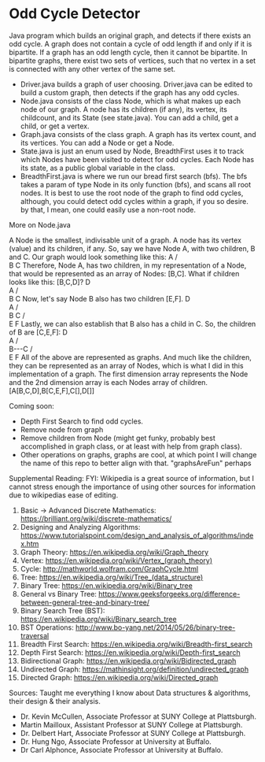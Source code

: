 # Odd Cycle Detector

Java program which builds an original graph, and detects if there exists an odd cycle.
A graph does not contain a cycle of odd length if and only if it is bipartite.
If a graph has an odd length cycle, then it cannot be bipartite. In bipartite graphs, there exist two sets of vertices, such that no vertex in a set is connected with any other vertex of the same set.

- Driver.java builds a graph of user choosing. Driver.java can be edited to build a custom graph, then detects if the graph has any odd cycles.
- Node.java consists of the class Node, which is what makes up each node of our graph. A node has its children (if any), its vertex, its childcount, and its State (see state.java). You can add a child, get a child, or get a vertex.
- Graph.java consists of the class graph. A graph has its vertex count, and its vertices. You can add a Node or get a Node.
- State.java is just an enum used by Node, BreadthFirst uses it to track which Nodes have been visited to detect for odd cycles. Each Node has its state, as a public global variable in the class.
- BreadthFirst.java is where we run our bread first search (bfs). The bfs takes a param of type Node in its only function (bfs), and scans all root nodes. It is best to use the root node of the graph to find odd cycles, although, you could detect odd cycles within a graph, if you so desire. by that, I mean, one could easily use a non-root node.

More on Node.java

A Node is the smallest, indivisable unit of a graph.
A node has its vertex (value) and its children, if any.
So, say we have Node A, with two children, B and C. Our graph would look something like this:
                  A
                 / \
                B   C
Therefore, Node A, has two children, in my representation of a Node, that would be represented as an array of Nodes: [B,C].
What if children looks like this: [B,C,D]?
                    D 
                     \
                      A
                     / \
                    B   C
Now, let's say Node B also has two children [E,F].
                    D 
                     \
                      A
                     / \
                    B   C
                   / \
                  E   F
Lastly, we can also establish that B also has a child in C. So, the children of B are [C,E,F]:
                    D 
                     \
                      A
                     / \
                    B---C
                   / \
                  E   F
All of the above are represented as graphs. And much like the children, they can be represented as an array of Nodes, which is what I did in this implementation of a graph. The first dimension array represents the Node and the 2nd dimension array is each Nodes array of children. [A[B,C,D],B[C,E,F],C[],D[]]




Coming soon:
- Depth First Search to find odd cycles.
- Remove node from graph
- Remove children from Node (might get funky, probably best accomplished in graph class, or at least with help from graph class).
- Other operations on graphs, graphs are cool, at which point I will change the name of this repo to better align with that. "graphsAreFun" perhaps

Supplemental Reading:
FYI: Wikipedia is a great source of information, but I cannot stress enough the importance of using other sources for information due to wikipedias ease of editing.

1. Basic -> Advanced Discrete Mathematics: https://brilliant.org/wiki/discrete-mathematics/
2. Designing and Analyzing Algorithms: https://www.tutorialspoint.com/design_and_analysis_of_algorithms/index.htm
3. Graph Theory: https://en.wikipedia.org/wiki/Graph_theory
4. Vertex: https://en.wikipedia.org/wiki/Vertex_(graph_theory)
5. Cycle: http://mathworld.wolfram.com/GraphCycle.html
6. Tree: https://en.wikipedia.org/wiki/Tree_(data_structure)
7. Binary Tree: https://en.wikipedia.org/wiki/Binary_tree
8. General vs Binary Tree: https://www.geeksforgeeks.org/difference-between-general-tree-and-binary-tree/
9. Binary Search Tree (BST): https://en.wikipedia.org/wiki/Binary_search_tree
10. BST Operations: http://www.bo-yang.net/2014/05/26/binary-tree-traversal
11. Breadth First Search: https://en.wikipedia.org/wiki/Breadth-first_search
12. Depth First Search: https://en.wikipedia.org/wiki/Depth-first_search
13. Bidirectional Graph: https://en.wikipedia.org/wiki/Bidirected_graph
14. Undirected Graph: https://mathinsight.org/definition/undirected_graph
15. Directed Graph: https://en.wikipedia.org/wiki/Directed_graph

Sources:
Taught me everything I know about Data structures & algorithms, their design & their analysis.
- Dr. Kevin McCullen, Associate Professor at SUNY College at Plattsburgh.
- Martin Mailloux, Assistant Professor at SUNY College at Plattsburgh.
- Dr. Delbert Hart, Associate Professor at SUNY College at Plattsburgh.
- Dr. Hung Ngo, Associate Professor at University at Buffalo.
- Dr Carl Alphonce, Associate Professor at University at Buffalo.